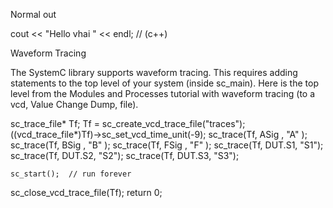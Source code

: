 Normal out 

cout << "Hello vhai " << endl;   // (c++) 



Waveform Tracing

The SystemC library supports waveform tracing. This requires adding statements to the top level of your system (inside sc_main). Here is the top level from the Modules and Processes tutorial with waveform tracing (to a vcd, Value Change Dump, file).

  sc_trace_file* Tf;
  Tf = sc_create_vcd_trace_file("traces");
  ((vcd_trace_file*)Tf)->sc_set_vcd_time_unit(-9);
  sc_trace(Tf, ASig  , "A" );
  sc_trace(Tf, BSig  , "B" );
  sc_trace(Tf, FSig  , "F" );
  sc_trace(Tf, DUT.S1, "S1");
  sc_trace(Tf, DUT.S2, "S2");
  sc_trace(Tf, DUT.S3, "S3");
  
  
  
    sc_start();  // run forever
  sc_close_vcd_trace_file(Tf);
  return 0;
